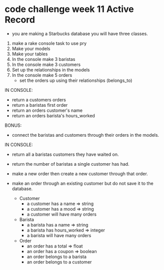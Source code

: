 # code challenge week 11 Active Record

- you are making a Starbucks database you will have three classes.

1. make a rake console task to use pry
2. Make your models 
3. Make your tables
4. In the console make 3 baristas 
5. In the console make 3 customers
6. Set up the relationships in the models
7. In the console make 5 orders 
    - set the orders up using their relationships   (belongs_to)

IN CONSOLE:
 - return a customers orders 
 - return a baristas first order 
 - return an orders customer's name 
 - return an orders barista's hours_worked
 
 BONUS: 
 - connect the baristas and customers through their orders in the models. 
 
 IN CONSOLE:
 - return all a baristas customers they have waited on. 
 - return the number of baristas a single customer has had. 
 - make a new order then create a new customer through that order. 
 - make an order through an existing customer but do not save it to the database. 


    - Customer
        - a customer has a name => string
        - a customer has a mood => string
        - a customer will have many orders
    - Barista 
        - a barista has a name => string
        - a barista has hours_worked => integer
        - a barista will have many orders
    - Order
        - an order has a total => float
        - an order has a coupon => boolean
        - an order belongs to a barista 
        - an order belongs to a customer 



    